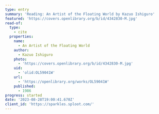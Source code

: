 ```yaml
---
type: entry
summary: 'Reading: An Artist of the Floating World by Kazuo Ishiguro'
featured: 'https://covers.openlibrary.org/b/id/4342830-M.jpg'
read-of:
  type:
    - cite
  properties:
    name:
      - An Artist of the Floating World
    author:
      - Kazuo Ishiguro
    photo:
      - 'https://covers.openlibrary.org/b/id/4342830-M.jpg'
    uid:
      - 'olid:OL59041W'
    url:
      - 'https://openlibrary.org/works/OL59041W'
    published:
      - 1986
progress: started
date: '2023-08-28T19:00:41.670Z'
client_id: 'https://sparkles.sploot.com/'
---
```


